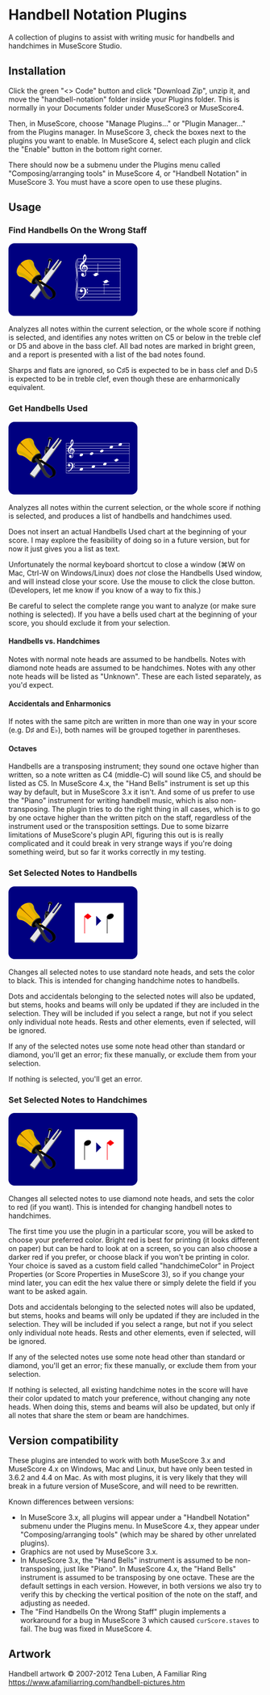 ﻿# Handbell Notation Plugins

A collection of plugins to assist with writing music for handbells and handchimes
in MuseScore Studio.

## Installation

Click the green "&lt;&gt; Code" button and click "Download Zip", unzip it, and
move the "handbell-notation" folder inside your Plugins folder.  This is normally
in your Documents folder under MuseScore3 or MuseScore4.

Then, in MuseScore, choose "Manage Plugins…" or "Plugin Manager…" from the Plugins
manager.  In MuseScore 3, check the boxes next to the plugins you want to enable.
In MuseScore 4, select each plugin and click the "Enable" button in the bottom
right corner.

There should now be a submenu under the Plugins menu called "Composing/arranging
tools" in MuseScore 4, or "Handbell Notation" in MuseScore 3.  You must have a
score open to use these plugins.

## Usage

### Find Handbells On the Wrong Staff

<img src="find-handbells-wrong.png" alt="find-handbells-wrong" width=256>

Analyzes all notes within the current selection, or the whole score if nothing
is selected, and identifies any notes written on C5 or below in the treble
clef or D5 and above in the bass clef.  All bad notes are marked in bright
green, and a report is presented with a list of the bad notes found.

Sharps and flats are ignored, so C♯5 is expected to be in bass clef and D♭5
is expected to be in treble clef, even though these are enharmonically
equivalent.

### Get Handbells Used

<img src="get-handbells-used.png" alt="get-handbells-used" width=256>

Analyzes all notes within the current selection, or the whole score if nothing
is selected, and produces a list of handbells and handchimes used.

Does not insert an actual Handbells Used chart at the beginning of your score.
I may explore the feasibility of doing so in a future version, but for now it
just gives you a list as text.

Unfortunately the normal keyboard shortcut to close a window (⌘W on Mac, Ctrl-W
on Windows/Linux) does *not* close the Handbells Used window, and will instead
close your score.  Use the mouse to click the close button.  (Developers, let me
know if you know of a way to fix this.)

Be careful to select the complete range you want to analyze (or make sure nothing
is selected).  If you have a bells used chart at the beginning of your score, you
should exclude it from your selection.

#### Handbells vs. Handchimes

Notes with normal note heads are assumed to be handbells.  Notes with diamond
note heads are assumed to be handchimes.  Notes with any other note heads will be
listed as "Unknown".  These are each listed separately, as you'd expect.

#### Accidentals and Enharmonics

If notes with the same pitch are written in more than one way in your score
(e.g. D♯ and E♭), both names will be grouped together in parentheses.

#### Octaves

Handbells are a transposing instrument; they sound one octave higher than written,
so a note written as C4 (middle-C) will sound like C5, and should be listed as C5.
In MuseScore 4.x, the "Hand Bells" instrument is set up this way by default, but
in MuseScore 3.x it isn't.  And some of us prefer to use the "Piano" instrument
for writing handbell music, which is also non-transposing.  The plugin tries to
do the right thing in all cases, which is to go by one octave higher than the
written pitch on the staff, regardless of the instrument used or the transposition
settings.  Due to some bizarre limitations of MuseScore's plugin API, figuring this
out is is really complicated and it could break in very strange ways if you're
doing something weird, but so far it works correctly in my testing.

### Set Selected Notes to Handbells

<img src="set-handbells.png" alt="set-handbells" width=256>   

Changes all selected notes to use standard note heads, and sets the color to black.
This is intended for changing handchime notes to handbells.

Dots and accidentals belonging to the selected notes will also be updated, but
stems, hooks and beams will only be updated if they are included in the selection.
They will be included if you select a range, but not if you select only individual
note heads.  Rests and other elements, even if selected, will be ignored.

If any of the selected notes use some note head other than standard or diamond,
you'll get an error; fix these manually, or exclude them from your selection.

If nothing is selected, you'll get an error.

### Set Selected Notes to Handchimes

<img src="set-handchimes.png" alt="set-handchimes" width=256>

Changes all selected notes to use diamond note heads, and sets the color to red
(if you want).  This is intended for changing handbell notes to handchimes.

The first time you use the plugin in a particular score, you will be asked to
choose your preferred color.  Bright red is best for printing (it looks different
on paper) but can be hard to look at on a screen, so you can also choose a darker
red if you prefer, or choose black if you won't be printing in color.  Your choice
is saved as a custom field called "handchimeColor" in Project Properties (or
Score Properties in MuseScore 3), so if you change your mind later, you can edit
the hex value there or simply delete the field if you want to be asked again.

Dots and accidentals belonging to the selected notes will also be updated, but
stems, hooks and beams will only be updated if they are included in the selection.
They will be included if you select a range, but not if you select only individual
note heads.  Rests and other elements, even if selected, will be ignored.

If any of the selected notes use some note head other than standard or diamond,
you'll get an error; fix these manually, or exclude them from your selection.

If nothing is selected, all existing handchime notes in the score will have their
color updated to match your preference, without changing any note heads.  When
doing this, stems and beams will also be updated, but only if all notes that share
the stem or beam are handchimes.

## Version compatibility

These plugins are intended to work with both MuseScore 3.x and MuseScore 4.x on
Windows, Mac and Linux, but have only been tested in 3.6.2 and 4.4 on Mac.
As with most plugins, it is very likely that they will break in a future version
of MuseScore, and will need to be rewritten.

Known differences between versions:
- In MuseScore 3.x, all plugins will appear under a "Handbell Notation" submenu
under the Plugins menu.  In MuseScore 4.x, they appear under "Composing/arranging tools"
(which may be shared by other unrelated plugins).
- Graphics are not used by MuseScore 3.x.
- In MuseScore 3.x, the "Hand Bells" instrument is assumed to be non-transposing,
just like "Piano".  In MuseScore 4.x, the "Hand Bells" instrument is assumed to be
transposing by one octave.  These are the default settings in each version.  However,
in both versions we also try to verify this by checking the vertical position of the
note on the staff, and adjusting as needed.
- The "Find Handbells On the Wrong Staff" plugin implements a workaround for a bug
in MuseScore 3 which caused `curScore.staves` to fail.  The bug was fixed in
MuseScore 4.

## Artwork
Handbell artwork © 2007-2012 Tena Luben, A Familiar Ring  
<https://www.afamiliarring.com/handbell-pictures.htm>
